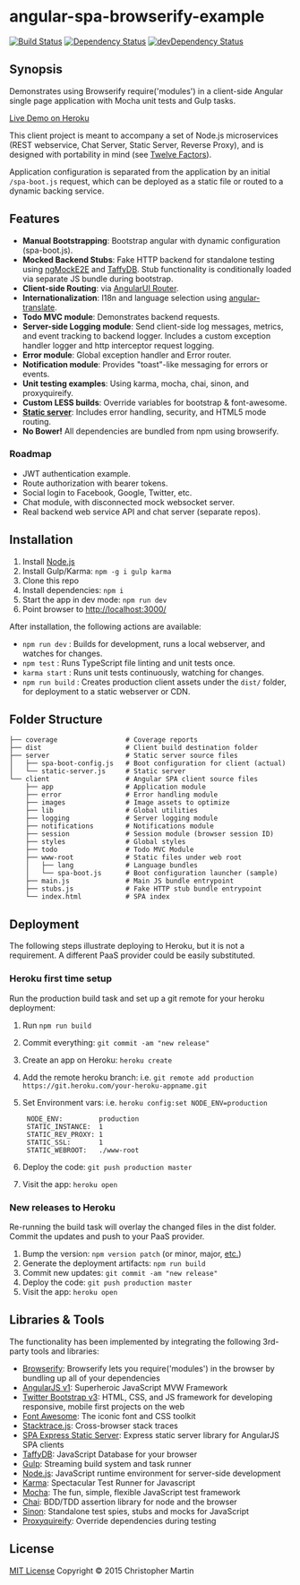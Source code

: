 # angular-spa-browserify-example

[![Build Status](https://travis-ci.org/cgmartin/angular-spa-browserify-example.svg?branch=master)](https://travis-ci.org/cgmartin/angular-spa-browserify-example)
[![Dependency Status](https://david-dm.org/cgmartin/angular-spa-browserify-example.svg)](https://david-dm.org/cgmartin/angular-spa-browserify-example)
[![devDependency Status](https://david-dm.org/cgmartin/angular-spa-browserify-example/dev-status.svg)](https://david-dm.org/cgmartin/angular-spa-browserify-example#info=devDependencies)

## Synopsis

Demonstrates using Browserify require('modules') in a client-side Angular single page application with Mocha unit tests and Gulp tasks.

[Live Demo on Heroku](https://angular-spa-browserify-example.herokuapp.com/)

This client project is meant to accompany a set of Node.js microservices (REST webservice, Chat Server, Static Server, Reverse Proxy),
and is designed with portability in mind (see [Twelve Factors](http://12factor.net/)).

Application configuration is separated from the application by an initial `/spa-boot.js` request, which can be
deployed as a static file or routed to a dynamic backing service.

## Features

* **Manual Bootstrapping**: Bootstrap angular with dynamic configuration (spa-boot.js).
* **Mocked Backend Stubs**: Fake HTTP backend for standalone testing using [ngMockE2E](https://code.angularjs.org/1.3.7/docs/api/ngMockE2E/service/$httpBackend)
  and [TaffyDB](http://www.taffydb.com/). Stub functionality is conditionally loaded via separate JS bundle during bootstrap.
* **Client-side Routing**: via [AngularUI Router](https://github.com/angular-ui/ui-router).
* **Internationalization**: I18n and language selection using [angular-translate](https://github.com/angular-translate/angular-translate).
* **Todo MVC module**: Demonstrates backend requests.
* **Server-side Logging module**: Send client-side log messages, metrics, and event tracking to backend logger.
  Includes a custom exception handler logger and http interceptor request logging.
* **Error module**: Global exception handler and Error router.
* **Notification module**: Provides "toast"-like messaging for errors or events.
* **Unit testing examples**: Using karma, mocha, chai, sinon, and proxyquireify.
* **Custom LESS builds**: Override variables for bootstrap & font-awesome.
* **[Static server](https://github.com/cgmartin/spa-express-static-server)**: Includes error handling, security, and HTML5 mode routing.
* **No Bower!** All dependencies are bundled from npm using browserify.

### Roadmap

* JWT authentication example.
* Route authorization with bearer tokens.
* Social login to Facebook, Google, Twitter, etc.
* Chat module, with disconnected mock websocket server.
* Real backend web service API and chat server (separate repos).

## Installation

1. Install [Node.js](https://nodejs.org/download/)
1. Install Gulp/Karma: `npm -g i gulp karma`
1. Clone this repo
1. Install dependencies: `npm i`
1. Start the app in dev mode: `npm run dev`
1. Point browser to <http://localhost:3000/>

After installation, the following actions are available:

* `npm run dev` : Builds for development, runs a local webserver, and watches for changes.
* `npm test` : Runs TypeScript file linting and unit tests once.
* `karma start` : Runs unit tests continuously, watching for changes.
* `npm run build` : Creates production client assets under the `dist/` folder, for deployment to a static webserver or CDN.

## Folder Structure

```
├── coverage                 # Coverage reports
├── dist                     # Client build destination folder
├── server                   # Static server source files
│   ├── spa-boot-config.js   # Boot configuration for client (actual)
│   └── static-server.js     # Static server
└── client                   # Angular SPA client source files
    ├── app                  # Application module
    ├── error                # Error handling module
    ├── images               # Image assets to optimize
    ├── lib                  # Global utilities
    ├── logging              # Server logging module
    ├── notifications        # Notifications module
    ├── session              # Session module (browser session ID)
    ├── styles               # Global styles
    ├── todo                 # Todo MVC Module
    ├── www-root             # Static files under web root
    │   ├── lang             # Language bundles
    │   └── spa-boot.js      # Boot configuration launcher (sample)
    ├── main.js              # Main JS bundle entrypoint
    ├── stubs.js             # Fake HTTP stub bundle entrypoint
    └── index.html           # SPA index
```

## Deployment

The following steps illustrate deploying to Heroku, but it is not a requirement.
A different PaaS provider could be easily substituted.

### Heroku first time setup

Run the production build task and set up a git remote for your heroku deployment:

1. Run `npm run build`
1. Commit everything: `git commit -am "new release"`
1. Create an app on Heroku: `heroku create`
1. Add the remote heroku branch: i.e. `git remote add production https://git.heroku.com/your-heroku-appname.git`
1. Set Environment vars: i.e. `heroku config:set NODE_ENV=production`

        NODE_ENV:         production
        STATIC_INSTANCE:  1
        STATIC_REV_PROXY: 1
        STATIC_SSL:       1
        STATIC_WEBROOT:   ./www-root

1. Deploy the code: `git push production master`
1. Visit the app: `heroku open`

### New releases to Heroku

Re-running the build task will overlay the changed files in the dist folder. Commit the updates and push
to your PaaS provider.

1. Bump the version: `npm version patch` (or minor, major, [etc.](https://docs.npmjs.com/cli/version))
1. Generate the deployment artifacts: `npm run build`
1. Commit new updates: `git commit -am "new release"`
1. Deploy the code: `git push production master`
1. Visit the app: `heroku open`

## Libraries & Tools

The functionality has been implemented by integrating the following 3rd-party tools and libraries:

 - [Browserify](http://browserify.org/): Browserify lets you require('modules') in the browser by bundling up all of your dependencies
 - [AngularJS v1](http://angularjs.org/): Superheroic JavaScript MVW Framework
 - [Twitter Bootstrap v3](http://getbootstrap.com/): HTML, CSS, and JS framework for developing responsive, mobile first projects on the web
 - [Font Awesome](http://fontawesome.io/): The iconic font and CSS toolkit
 - [Stacktrace.js](http://www.stacktracejs.com/): Cross-browser stack traces
 - [SPA Express Static Server](https://github.com/cgmartin/spa-express-static-server): Express static server library for AngularJS SPA clients
 - [TaffyDB](http://www.taffydb.com): JavaScript Database for your browser
 - [Gulp](http://gulpjs.com/): Streaming build system and task runner
 - [Node.js](http://nodejs.org/api/): JavaScript runtime environment for server-side development
 - [Karma](http://karma-runner.github.io/): Spectacular Test Runner for Javascript
 - [Mocha](http://mochajs.org/): The fun, simple, flexible JavaScript test framework
 - [Chai](http://chaijs.com/): BDD/TDD assertion library for node and the browser
 - [Sinon](http://sinonjs.org/): Standalone test spies, stubs and mocks for JavaScript
 - [Proxyquireify](https://github.com/thlorenz/proxyquireify): Override dependencies during testing

## License

[MIT License](http://cgm.mit-license.org/)  Copyright © 2015 Christopher Martin
